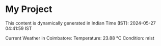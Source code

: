 # My Project

This content is dynamically generated in Indian Time (IST): 2024-05-27 04:41:59 IST


Current Weather in Coimbatore:
Temperature: 23.88 °C
Condition: mist

